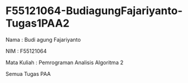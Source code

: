 # F55121064-BudiagungFajariyanto-Tugas1PAA2

Nama : Budi agung Fajariyanto

NIM : F55121064

Mata Kuliah : Pemrograman Analisis Algoritma 2

Semua Tugas PAA
